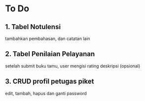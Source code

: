 # To Do
## 1. Tabel Notulensi
tambahkan pembahasan, dan catatan lain

## 2. Tabel Penilaian Pelayanan
setelah submit buku tamu, user mengisi rating
deskripsi (opsional)

## 3. CRUD profil petugas piket
edit, tambah, hapus dan ganti password
